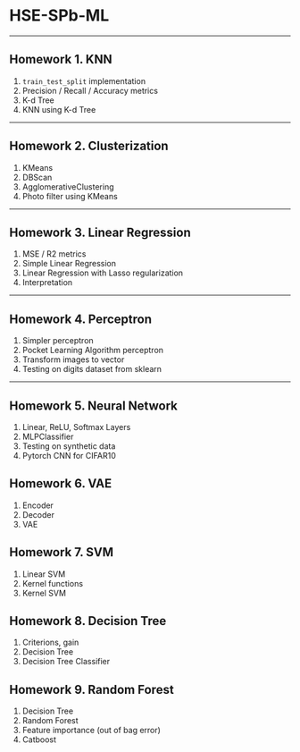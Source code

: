 # HSE-SPb-ML

---

## Homework 1. KNN
1. `train_test_split` implementation
2. Precision / Recall / Accuracy metrics
3. K-d Tree
4. KNN using K-d Tree

---

## Homework 2. Clusterization
1. KMeans
2. DBScan
3. AgglomerativeClustering
4. Photo filter using KMeans

---

## Homework 3. Linear Regression
1) MSE / R2 metrics
2) Simple Linear Regression
3) Linear Regression with Lasso regularization
4) Interpretation
---

## Homework 4. Perceptron
1) Simpler perceptron
2) Pocket Learning Algorithm perceptron
3) Transform images to vector
4) Testing on digits dataset from sklearn
---

## Homework 5. Neural Network
1) Linear, ReLU, Softmax Layers
2) MLPClassifier
3) Testing on synthetic data
4) Pytorch CNN for CIFAR10

## Homework 6. VAE
1) Encoder
2) Decoder
3) VAE

## Homework 7. SVM
1) Linear SVM
2) Kernel functions
3) Kernel SVM

## Homework 8. Decision Tree
1) Criterions, gain
2) Decision Tree 
3) Decision Tree Classifier

## Homework 9. Random Forest
1) Decision Tree 
2) Random Forest
3) Feature importance (out of bag error)
4) Catboost

